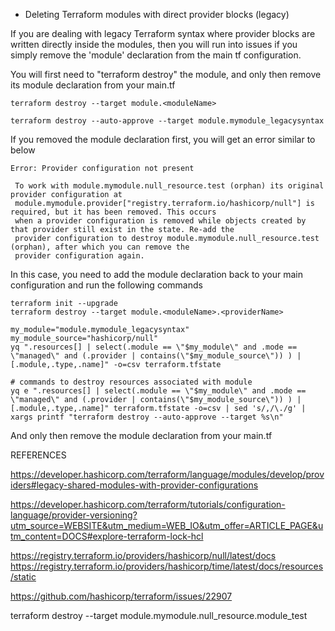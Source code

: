 * Deleting Terraform modules with direct provider blocks (legacy)

If you are dealing with legacy Terraform syntax where provider blocks are written directly inside the modules, then you will run into issues if you simply remove the 'module' declaration from the main tf configuration.

You will first need to "terraform destroy" the module, and only then remove its module declaration from your main.tf

```
terraform destroy --target module.<moduleName>

terraform destroy --auto-approve --target module.mymodule_legacysyntax
```

If you removed the module declaration first, you will get an error similar to below

```
Error: Provider configuration not present
 
 To work with module.mymodule.null_resource.test (orphan) its original provider configuration at
 module.mymodule.provider["registry.terraform.io/hashicorp/null"] is required, but it has been removed. This occurs
 when a provider configuration is removed while objects created by that provider still exist in the state. Re-add the
 provider configuration to destroy module.mymodule.null_resource.test (orphan), after which you can remove the
 provider configuration again.
```

In this case, you need to add the module declaration back to your main configuration and run the following commands

```
terraform init --upgrade
terraform destroy --target module.<moduleName>.<providerName>

my_module="module.mymodule_legacysyntax"
my_module_source="hashicorp/null"
yq ".resources[] | select(.module == \"$my_module\" and .mode == \"managed\" and (.provider | contains(\"$my_module_source\")) ) | [.module,.type,.name]" -o=csv terraform.tfstate

# commands to destroy resources associated with module
yq e ".resources[] | select(.module == \"$my_module\" and .mode == \"managed\" and (.provider | contains(\"$my_module_source\")) ) | [.module,.type,.name]" terraform.tfstate -o=csv | sed 's/,/\./g' | xargs printf "terraform destroy --auto-approve --target %s\n"
```

And only then remove the module declaration from your main.tf




REFERENCES

https://developer.hashicorp.com/terraform/language/modules/develop/providers#legacy-shared-modules-with-provider-configurations

https://developer.hashicorp.com/terraform/tutorials/configuration-language/provider-versioning?utm_source=WEBSITE&utm_medium=WEB_IO&utm_offer=ARTICLE_PAGE&utm_content=DOCS#explore-terraform-lock-hcl

https://registry.terraform.io/providers/hashicorp/null/latest/docs
https://registry.terraform.io/providers/hashicorp/time/latest/docs/resources/static

https://github.com/hashicorp/terraform/issues/22907


terraform destroy --target module.mymodule.null_resource.module_test
